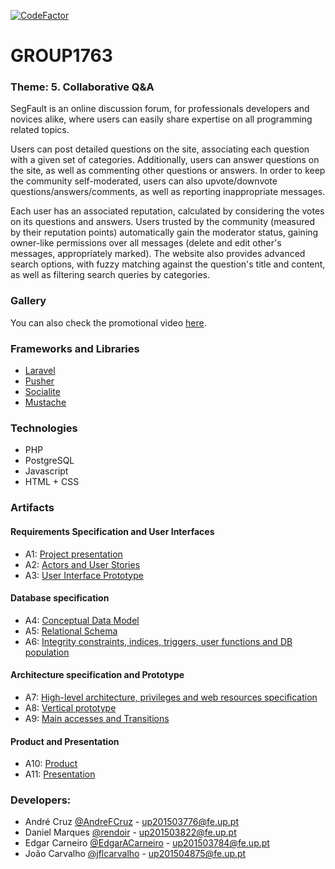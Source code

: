 [![CodeFactor](https://www.codefactor.io/repository/github/jflcarvalho/lbaw1763/badge)](https://www.codefactor.io/repository/github/jflcarvalho/lbaw1763)

# GROUP1763
 ### Theme: 5. Collaborative Q&A
SegFault is an online discussion forum, for professionals developers and novices alike, where users can easily share expertise on all programming related topics.

Users can post detailed questions on the site, associating each question with a given set of categories. Additionally, users can answer questions on the site, as well as commenting other questions or answers. In order to keep the community self-moderated, users can also upvote/downvote questions/answers/comments, as well as reporting inappropriate messages.

Each user has an associated reputation, calculated by considering the votes on its questions and answers. Users trusted by the community (measured by their reputation points) automatically gain the moderator status, gaining owner-like permissions over all messages (delete and edit other's messages, appropriately marked). The website also provides advanced search options, with fuzzy matching against the question's title and content, as well as filtering search queries by categories.
 
 
 ### Gallery

 You can also check the promotional video [here](https://youtu.be/x8E8NRYciYI).
 
 ### Frameworks and Libraries
 * [Laravel](https://github.com/laravel/laravel)
 * [Pusher](https://pusher.com)
 * [Socialite](https://laravel.com/docs/5.5/socialite)
 * [Mustache](https://github.com/janl/mustache.js/)

### Technologies
 * PHP
 * PostgreSQL
 * Javascript
 * HTML + CSS
 
### Artifacts
#### Requirements Specification and User Interfaces
* A1: [Project presentation](https://github.com/jflcarvalho/lbaw1763/blob/artifacts/Artifacts/lbaw1763_a1.md)
* A2: [Actors and User Stories](https://github.com/jflcarvalho/lbaw1763/blob/artifacts/Artifacts/lbaw1763_a2.md)
* A3: [User Interface Prototype](https://github.com/jflcarvalho/lbaw1763/blob/artifacts/Artifacts/lbaw1763_a3.md)
#### Database specification
* A4: [Conceptual Data Model](https://github.com/jflcarvalho/lbaw1763/blob/artifacts/Artifacts/lbaw1763_a4.md)
* A5: [Relational Schema](https://github.com/jflcarvalho/lbaw1763/blob/artifacts/Artifacts/lbaw1763_a5.md)
* A6: [Integrity constraints, indices, triggers, user functions and DB population](https://github.com/jflcarvalho/lbaw1763/blob/artifacts/Artifacts/lbaw1763_a6.md)
#### Architecture specification and Prototype
* A7: [High-level architecture, privileges and web resources specification](https://github.com/jflcarvalho/lbaw1763/blob/artifacts/Artifacts/lbaw1763_a7.md)
* A8: [Vertical prototype](https://github.com/jflcarvalho/lbaw1763/blob/artifacts/Artifacts/lbaw1763_a8.md)
* A9: [Main accesses and Transitions](https://github.com/jflcarvalho/lbaw1763/blob/artifacts/Artifacts/lbaw1763_a9.md)
#### Product and Presentation
* A10: [Product](https://github.com/jflcarvalho/lbaw1763/blob/artifacts/Artifacts/lbaw1763_a10.md)
* A11: [Presentation](https://github.com/jflcarvalho/lbaw1763/blob/artifacts/Artifacts/lbaw1763_a11.md)

 ### Developers:
  * André Cruz [@AndreFCruz](https://github.com/AndreFCruz) - up201503776@fe.up.pt
  * Daniel Marques [@rendoir](https://github.com/rendoir) - up201503822@fe.up.pt
  * Edgar Carneiro [@EdgarACarneiro](https://github.com/EdgarACarneiro) - up201503784@fe.up.pt
  * João Carvalho [@jflcarvalho](https://github.com/jflcarvalho) - up201504875@fe.up.pt
